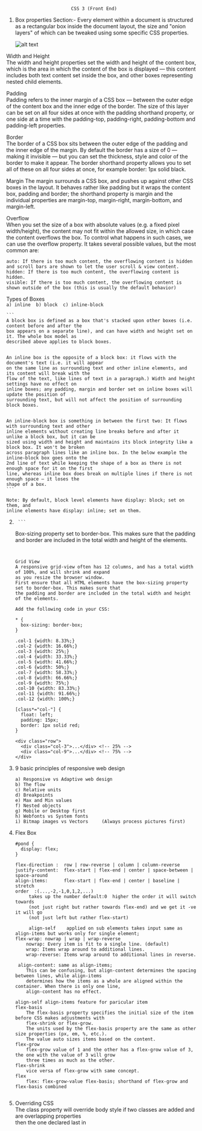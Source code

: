 								

					   	    CSS 3 (Front End)

1) Box properties Section:-
	Every element within a document is structured as a rectangular box inside the document layout,
	the size and "onion layers" of which can be tweaked using some specific CSS properties.
	
	![alt text](https://i.ibb.co/MZhYmmX/box-model-css.png "Box Model Image")

 Width and Height  
	The width and height properties set the width and height of the content box, which is the area in 
	which the content of the box is displayed — this content includes both text content set inside the 
	box, and other boxes representing nested child elements.


  Padding  
	Padding refers to the inner margin of a CSS box — between the outer edge of the content box and the 
	inner edge of the border. The size of this layer can be set on all four sides at once with
	the padding shorthand property, or one side at a time with the padding-top, padding-right, 
	padding-bottom and padding-left properties.

  Border  
	The border of a CSS box sits between the outer edge of the padding and the inner edge of the margin. 
	By default the border has a size of 0 — making it invisible — but you can set the thickness, style and 
	color of the border to make it appear. The border shorthand property allows you to set all of these on
	all four sides at once, for example border: 1px solid black. 
 
  Margin
	The margin surrounds a CSS box, and pushes up against other CSS boxes in the layout. It behaves rather like
	padding but it wraps the content box, padding and border; the shorthand property is margin and the individual 
	properties are margin-top, margin-right, margin-bottom, and margin-left.


  Overflow  
	When you set the size of a box with absolute values (e.g. a fixed pixel width/height), the content may not
	fit within the allowed size, in which case the content overflows the box. To control what happens in such 
	cases, we can use the overflow property. It takes several possible values, but the most common are:

	auto: If there is too much content, the overflowing content is hidden and scroll bars are shown to let the user scroll & view content.
	hidden: If there is too much content, the overflowing content is hidden.
	visible: If there is too much content, the overflowing content is shown outside of the box (this is usually the default behavior)

  Types of Boxes  
  	```
	  a) inline 
	  b) block 
	  c) inline-block
	  ```
	
	```
	A block box is defined as a box that's stacked upon other boxes (i.e. content before and after the 
	box appears on a separate line), and can have width and height set on it. The whole box model as
	described above applies to block boxes.
	

	An inline box is the opposite of a block box: it flows with the document's text (i.e. it will appear 
	on the same line as surrounding text and other inline elements, and its content will break with the 
	flow of the text, like lines of text in a paragraph.) Width and height settings have no effect on 
	inline boxes; any padding, margin and border set on inline boxes will update the position of 
	surrounding text, but will not affect the position of surrounding block boxes.
	
	
	An inline-block box is something in between the first two: It flows with surrounding text and other
	inline elements without creating line breaks before and after it unlike a block box, but it can be 
	sized using width and height and maintains its block integrity like a block box. It won't be broken
	across paragraph lines like an inline box. In the below example the inline-block box goes onto the
	2nd line of text while keeping the shape of a box as there is not enough space for it on the first 
	line, whereas inline box does break on multiple lines if there is not enough space — it loses the 
	shape of a box.
	```
	
	Note: By default, block level elements have display: block; set on them, and 
	inline elements have display: inline; set on them.  


2)  	```
	Box-sizing property set to border-box. This makes sure that the padding and border are
	included in the total width and height of the elements.
	```


	Grid View
	A responsive grid-view often has 12 columns, and has a total width of 100%, and will shrink and expand
	as you resize the browser window.  
	First ensure that all HTML elements have the box-sizing property set to border-box. This makes sure that
	the padding and border are included in the total width and height of the elements.

	Add the following code in your CSS:  

	* {
	  box-sizing: border-box;
	}

	.col-1 {width: 8.33%;}
	.col-2 {width: 16.66%;}
	.col-3 {width: 25%;}
	.col-4 {width: 33.33%;}
	.col-5 {width: 41.66%;}
	.col-6 {width: 50%;}
	.col-7 {width: 58.33%;}
	.col-8 {width: 66.66%;}
	.col-9 {width: 75%;}
	.col-10 {width: 83.33%;}
	.col-11 {width: 91.66%;}
	.col-12 {width: 100%;}

	[class*="col-"] {
	  float: left;
	  padding: 15px;
	  border: 1px solid red;
	}

	<div class="row">
	  <div class="col-3">...</div> <!-- 25% -->
	  <div class="col-9">...</div> <!-- 75% -->
	</div>

3) 9 basic principles of responsive web design
	```
	a) Responsive vs Adaptive web design
	b) The flow
	c) Relative units
	d) Breakpoints
	e) Max and Min values
	f) Nested objects
	g) Mobile or Desktop first
	h) Webfonts vs System fonts
	i) Bitmap images vs Vectors		(Always process pictures first)
	```

4) Flex Box
	```
	#pond {
	  display: flex;
	}

	flex-direction :  row | row-reverse | column | column-reverse
	justify-content:  flex-start | flex-end | center | space-between | space-around
	align-items: 	  flex-start | flex-end | center | baseline | stretch
	order  :(...,-2,-1,0,1,2,...) 
		 takes up the number default:0  higher the order it will switch towards
		 (not just right but rather towards flex-end) and we get it -ve it will go
		 (not just left but rather flex-start)  
		 
		 align-self    applied on sub elements takes input same as align-items but works only for single element;
	flex-wrap: nowrap | wrap | wrap-reverse
		nowrap: Every item is fit to a single line. (default)
		wrap: Items wrap around to additional lines.
		wrap-reverse: Items wrap around to additional lines in reverse.

	 align-content: same as align-items; 
		This can be confusing, but align-content determines the spacing between lines, while align-items
		determines how the items as a whole are aligned within the container. When there is only one line, 
		align-content has no effect.

	align-self align-items feature for paricular item
	flex-basis
		The flex-basis property specifies the initial size of the item before CSS makes adjustments with 
		flex-shrink or flex-grow.
		The units used by the flex-basis property are the same as other size properties (px, em, %, etc.). 
		The value auto sizes items based on the content.
	flex-grow
		flex-grow value of 1 and the other has a flex-grow value of 3, the one with the value of 3 will grow 
		three times as much as the other.
	flex-shrink 
		vice versa of flex-grow with same concept.
	flex
		flex: flex-grow-value flex-basis; shorthand of flex-grow and flex-basis combined
		
	```
5) Overriding CSS  
	The class property will override body style if two classes are added and are overlapping properties   
	then the one declared last in <style> tag will given preference to apply the style property, the  
	id will override on classes but  if a class property has !important tied to it it will be given preference.  

  	em and rem are used for relative units in css  

   Use variable in css  
	Declare var using `--penguin-skin: gray;    `	
	`background: var(--penguin-skin);` to chage the background with color of penguin skin variable color  
	IE does not support css variables so use fallbacks while using the variable  
	
   By creating your variables in :root, they will be available throughout the whole web page.  
   	```
	:root {
    	    --penguin-belly: pink;
	}
	```
	we can override the variables in nested classes or other classes and can override :root defined value  
	
   Use position relative and then provide value to move the elment relative to other elements in html  
   ```
	h2 {
    		position: relative;
   		top: 25px;
  	}
   ```
     
   The `position:fixed` keeps the block element fixed even when scrolling and top, bottom, left, right property
   can be used with it to move the elements or change their layout position position of element with respect
   to BROWSER, it also moves it out of general flow of html document, the `position :absolute` also moves
   the element out of normal flow of html document and we can use same left, right, top and bottom to move the
   position of element with respect to PARENT element.   

  ` margin: auto` will move the block element in center of page. we can also center an image with this while
  along with this just use `display: block;`  

   The color wheel is a useful tool to visualize how colors relate to each other - it's a circle where similar
   hues are neighbors and different hues are farther apart. When two colors are opposite each other on the wheel,
   they are called complementary colors.They have the characteristic that if they are combined, they "cancel" each
   other out and create a gray color. However, when placed side-by- side, these colors appear more vibrant and
   produce a strong visual contrast/

   One final point, each page should always have one (and only one) h1 element, which is the main subject of your content.
   h1 and the other headings(h2 - h6) are used in part by search engines to understand the topic of the page.
